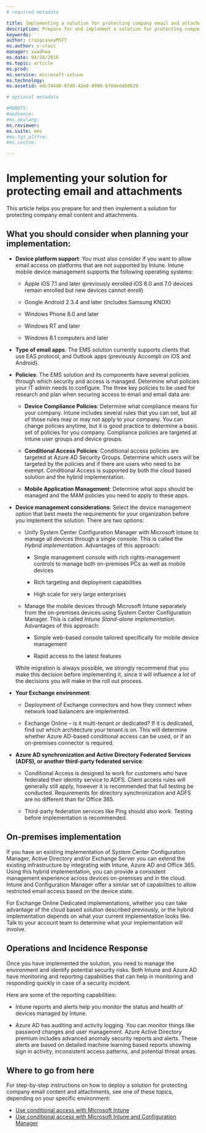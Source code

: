 ```yaml
---
# required metadata

title: Implementing a solution for protecting company email and attachments
description: Prepare for and implement a solution for protecting company email content and attachments.
keywords:
author: craigcaseyMSFT
ms.author: v-craic
manager: swadhwa
ms.date: 04/28/2016
ms.topic: article
ms.prod:
ms.service: microsoft-intune
ms.technology:
ms.assetid: edc744d8-97d9-42e0-8906-6f0dedd8d629

# optional metadata

#ROBOTS:
#audience:
#ms.devlang:
ms.reviewer:
ms.suite: ems
#ms.tgt_pltfrm:
#ms.custom:

---
```


# Implementing your solution for protecting email and attachments
This article helps you prepare for and then implement a solution for protecting company email content and attachments.

## What you should consider when planning your implementation:

-   **Device platform support**: You must also consider if you want to allow email access on platforms that are not supported by Intune. Intune mobile device management supports the following operating systems:

    -   Apple iOS 7.1 and later (previously enrolled iOS 6.0 and 7.0 devices remain enrolled but new devices cannot enroll)

    -   Google Android 2.3.4 and later (includes Samsung KNOX)

    -   Windows Phone 8.0 and later

    -   Windows RT and later

    -   Windows 8.1 computers and later

-   **Type of email apps**: The EMS solution currently supports clients that use EAS protocol, and Outlook apps (previously Accompli on iOS and Android).

-   **Policies**: The EMS solution and its components have several policies through which security and access is managed. Determine what policies your IT admin needs to configure. The three key policies to be used for research and plan when securing access to email and email data are:

    -   **Device Compliance Policies**: Determine what compliance means for your company. Intune includes several rules that you can set, but all of those rules may or may not apply to your company. You can change policies anytime, but it is good practice to
        determine a basic set of policies for you company. Compliance policies are targeted at Intune user groups and device groups.

    -   **Conditional Access Policies**: Conditional access policies are targeted at Azure AD Security Groups. Determine which users will be targeted by the policies and if there are users who need to be exempt. Conditional Access is supported by both the cloud based solution and the hybrid implementation.

    -   **Mobile Application Management**: Determine what apps should be managed and the MAM policies you need to apply to these apps.

-   **Device management considerations**: Select the device management option that best meets the requirements for your organization before you implement the solution. There are two options:

    -   Unify System Center Configuration Manager with Microsoft Intune to manage all devices through a single console. This is called the *Hybrid implementation*. Advantages of this approach:

        -   Single management console with rich rights-management controls to manage both on-premises PCs as well as mobile devices

        -   Rich targeting and deployment capabilities

        -   High scale for very large enterprises

    -   Manage the mobile devices through Microsoft Intune separately from the on-premises devices using System Center Configuration Manager. This is called *Intune Stand-alone implementation*. Advantages of this approach:

        -   Simple web-based console tailored specifically for mobile device management

        -   Rapid access to the latest features

    While migration is always possible, we strongly recommend that you make this decision before implementing it, since it will influence a lot of the decisions you will make in the roll out process.

-   **Your Exchange environment**:

    -   Deployment of Exchange connectors and how they connect when network load balancers are implemented.

    -   Exchange Online – is it multi-tenant or dedicated? If it is dedicated, find out which architecture your tenant is on. This will determine whether Azure AD-based conditional access can be used, or if an on-premises connector is required.

-   **Azure AD synchronization and Active Directory Federated Services (ADFS), or another third-party federated service**:

    -   Conditional Access is designed to work for customers who have federated their identity service to ADFS. Client access rules will generally still apply, however it is recommended that full testing be conducted. Requirements for directory synchronization and ADFS are no different than for Office 365.

    -   Third-party federation services like Ping should also work. Testing before implementation is recommended.

## On-premises implementation
If you have an existing implementation of System Center Configuration Manager, Active Directory and/or Exchange Server you can extend the existing infrastructure by integrating with Intune, Azure AD and Office 365. Using this hybrid implementation, you can provide a consistent management experience across devices on-premises and in the cloud. Intune and Configuration Manager offer a similar set of capabilities to allow restricted email access based on the device state.

For Exchange Online Dedicated implementations, whether you can take advantage of the cloud based solution described previously, or the hybrid implementation depends on what your current implementation looks like. Talk to your account team to determine what your implementation will involve.

## Operations and Incidence Response
Once you have implemented the solution, you need to manage the environment and identify potential security risks. Both Intune and Azure AD have monitoring and reporting capabilities that can help in monitoring and responding quickly in case of a security incident.

Here are some of the reporting capabilities:

-   Intune reports and alerts help you monitor the status and health of devices managed by Intune.

-   Azure AD has auditing and activity logging. You can monitor things like password changes and user management. Azure Active Directory premium includes advanced anomaly security reports and alerts. These alerts are based on detailed machine learning based reports showing sign in activity, inconsistent access patterns, and potential threat areas.

## Where to go from here
For step-by-step instructions on how to deploy a solution for protecting company email content and attachments, see one of these topics, depending on your specific environment:

- [Use conditional access with Microsoft Intune](conditional-access-intune.md)
- [Use conditional access with Microsoft Intune and Configuration Manager](conditional-access-intune-configmgr.md)
